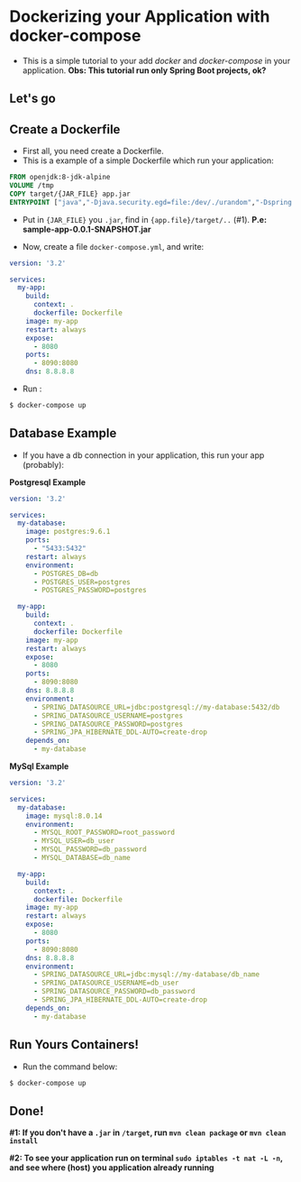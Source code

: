 # Dockerizing your Application with docker-compose
- This is a simple tutorial to your add _docker_ and _docker-compose_ in your application.
**Obs: This tutorial run only Spring Boot projects, ok?**

## Let's go

## Create a Dockerfile
- First all, you need create a Dockerfile.
- This is a example of a simple Dockerfile which run your application:

```Dockerfile
FROM openjdk:8-jdk-alpine
VOLUME /tmp
COPY target/{JAR_FILE} app.jar
ENTRYPOINT ["java","-Djava.security.egd=file:/dev/./urandom","-Dspring.profiles.active=docker","-jar","/app.jar"]
```

- Put in `{JAR_FILE}` you `.jar`, find in `{app.file}/target/..` (#1). **P.e: sample-app-0.0.1-SNAPSHOT.jar**

- Now, create a file `docker-compose.yml`, and write:
```yml
version: '3.2'

services:
  my-app:
    build:
      context: .
      dockerfile: Dockerfile
    image: my-app
    restart: always
    expose:
      - 8080
    ports:
      - 8090:8080
    dns: 8.8.8.8
```

- Run :
```sh
$ docker-compose up
```

## Database Example
- If you have a db connection in your application, this run your app (probably):

**Postgresql Example**

```yml
version: '3.2'

services:
  my-database:
    image: postgres:9.6.1
    ports:
      - "5433:5432"
    restart: always
    environment:
      - POSTGRES_DB=db
      - POSTGRES_USER=postgres
      - POSTGRES_PASSWORD=postgres

  my-app:
    build:
      context: .
      dockerfile: Dockerfile
    image: my-app
    restart: always
    expose:
      - 8080
    ports:
      - 8090:8080
    dns: 8.8.8.8
    environment:
      - SPRING_DATASOURCE_URL=jdbc:postgresql://my-database:5432/db
      - SPRING_DATASOURCE_USERNAME=postgres
      - SPRING_DATASOURCE_PASSWORD=postgres
      - SPRING_JPA_HIBERNATE_DDL-AUTO=create-drop
    depends_on:
      - my-database
```

**MySql Example**

```yml
version: '3.2'

services:
  my-database:
    image: mysql:8.0.14
    environment:
      - MYSQL_ROOT_PASSWORD=root_password
      - MYSQL_USER=db_user
      - MYSQL_PASSWORD=db_password
      - MYSQL_DATABASE=db_name

  my-app:
    build:
      context: .
      dockerfile: Dockerfile
    image: my-app
    restart: always
    expose:
      - 8080
    ports:
      - 8090:8080
    dns: 8.8.8.8
    environment:
      - SPRING_DATASOURCE_URL=jdbc:mysql://my-database/db_name
      - SPRING_DATASOURCE_USERNAME=db_user
      - SPRING_DATASOURCE_PASSWORD=db_password
      - SPRING_JPA_HIBERNATE_DDL-AUTO=create-drop
    depends_on:
      - my-database
```

## Run Yours Containers!
- Run the command below:

```sh
$ docker-compose up
```

## Done!

**#1: If you don't have a `.jar` in `/target`, run `mvn clean package` or `mvn clean install`**

**#2: To see your application run on terminal `sudo iptables -t nat -L -n`, and see where (host) you application already running**
